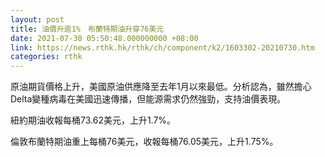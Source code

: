 ```yaml
---
layout: post
title: 油價升逾1%　布蘭特期油升穿76美元
date: 2021-07-30 05:50:48.000000000 +08:00
link: https://news.rthk.hk/rthk/ch/component/k2/1603302-20210730.htm
categories: rthk
---
```


原油期貨價格上升，美國原油供應降至去年1月以來最低。分析認為，雖然擔心Delta變種病毒在美國迅速傳播，但能源需求仍然強勁，支持油價表現。

紐約期油收報每桶73.62美元，上升1.7%。

倫敦布蘭特期油重上每桶76美元，收報每桶76.05美元，上升1.75%。
